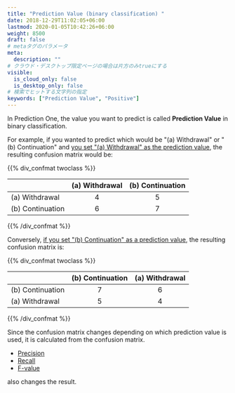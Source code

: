 ```yaml
---
title: "Prediction Value (binary classification) "
date: 2018-12-29T11:02:05+06:00
lastmod: 2020-01-05T10:42:26+06:00
weight: 8500
draft: false
# metaタグのパラメータ
meta:
  description: ""
# クラウド・デスクトップ限定ページの場合は片方のみtrueにする
visible:
  is_cloud_only: false
  is_desktop_only: false
# 検索でヒットする文字列の指定
keywords: ["Prediction Value", "Positive"]
---
```


In Prediction One, the value you want to predict is called **Prediction Value** in binary classification.

For example, if you wanted to predict which would be "(a) Withdrawal" or "(b) Continuation" and <u>you set "(a) Withdrawal" as the prediction value</u>, the resulting confusion matrix would be:

{{% div_confmat twoclass %}}

|         | (a) Withdrawal | (b) Continuation |
| :------ | :-----: | :-----: |
| (a) Withdrawal |    4    |    5    |
| (b) Continuation |    6    |    7    |

{{% /div_confmat %}}

Conversely, <u>if you set "(b) Continuation" as a prediction value</u>, the resulting confusion matrix is:

{{% div_confmat twoclass %}}

|         | (b) Continuation | (a) Withdrawal |
| :------ | :-----: | :-----: |
| (b) Continuation |    7    |    6    |
| (a) Withdrawal |    5    |    4    |

{{% /div_confmat %}}

Since the confusion matrix changes depending on which prediction value is used, it is calculated from the confusion matrix.

- <a href="../precision/index.html">Precision</a>
- <a href="../recall/index.html">Recall</a>
- <a href="../f_value/index.html">F-value</a>

also changes the result.
